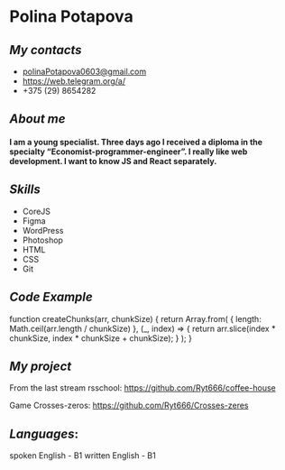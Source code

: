 # **Polina Potapova**

## ***My contacts***

+ polinaPotapova0603@gmail.com
+ https://web.telegram.org/a/
+ +375 (29) 8654282

## ***About me***
#### I am a young specialist. Three days ago I received a diploma in the specialty “Economist-programmer-engineer”. I really like web development. I want to know JS and React separately.

## ***Skills***
* CoreJS
* Figma
* WordPress
* Photoshop
* HTML
* CSS
* Git

## ***Code Example***

function createChunks(arr, chunkSize) {
  return Array.from(
    { length: Math.ceil(arr.length / chunkSize) },
    (_, index) => {
      return arr.slice(index * chunkSize, index * chunkSize + chunkSize);
    }
  );
}

## ***My project***

From the last stream rsschool:
https://github.com/Ryt666/coffee-house

Game Crosses-zeros:
https://github.com/Ryt666/Crosses-zeres

## ***Languages***:
spoken English - B1
written English - B1

